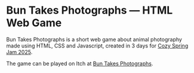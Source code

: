 # Bun Takes Photographs — HTML Web Game

Bun Takes Photographs is a short web game about animal photography made using HTML, CSS and Javascript, created in 3 days for [Cozy Spring Jam 2025](https://itch.io/jam/cozy-spring-jam-2025).

The game can be played on Itch at [Bun Takes Photographs](https://eadaoinmurphy04.itch.io/bun-takes-photographs).
